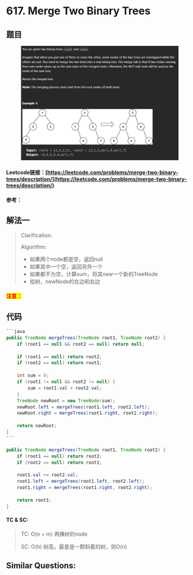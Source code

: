 # 617. Merge Two Binary Trees

## 题目

<figure><img src="../../.gitbook/assets/image (1) (1) (1) (1) (1) (1) (1) (1) (1) (1) (1) (1) (1) (1) (1) (1) (1) (1) (1) (1).png" alt=""><figcaption></figcaption></figure>

#### Leetcode链接：[https://leetcode.com/problems/merge-two-binary-trees/description/](https://leetcode.com/problems/merge-two-binary-trees/description/)

#### 参考：

## 解法一

> Clarification:&#x20;
>
> Algorithm:&#x20;
>
> * 如果两个node都是空，返回null
> * 如果其中一个空，返回另外一个
> * 如果都不为空，计算sum，将其new一个新的TreeNode
> * 挂树，newNode的左边和右边

#### <mark style="color:red;">注意：</mark>

## 代码

````java
```java
public TreeNode mergeTrees(TreeNode root1, TreeNode root2) {
    if (root1 == null && root2 == null) return null;

    if (root1 == null) return root2;
    if (root2 == null) return root1;

    int sum = 0;
    if (root1 != null && root2 != null) {
        sum = root1.val + root2.val;
    }
    TreeNode newRoot = new TreeNode(sum);
    newRoot.left = mergeTrees(root1.left, root2.left);
    newRoot.right = mergeTrees(root1.right, root2.right);

    return newRoot;
}
```
````

```java
public TreeNode mergeTrees(TreeNode root1, TreeNode root2) {
    if (root1 == null) return root2;
    if (root2 == null) return root1;

    root1.val += root2.val;
    root1.left = mergeTrees(root1.left, root2.left);
    root1.right = mergeTrees(root1.right, root2.right);

    return root1;
}
```

#### TC & SC:&#x20;

> TC: O(n + m) 两棵树的node
>
> SC: O(h) 树高，最差是一颗斜着的树，则O(n)

## **Similar Questions:**&#x20;

